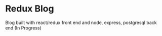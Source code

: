 # Redux Blog

Blog built with react/redux front end and node, express, postgresql back end (In Progress)
